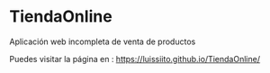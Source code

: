 # TiendaOnline
Aplicación web incompleta de venta de productos

Puedes visitar la página en : https://luissiito.github.io/TiendaOnline/
